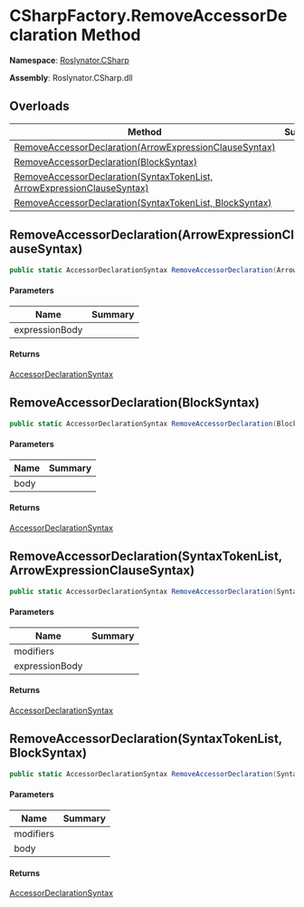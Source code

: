 # CSharpFactory\.RemoveAccessorDeclaration Method

**Namespace**: [Roslynator.CSharp](../../README.md)

**Assembly**: Roslynator\.CSharp\.dll

## Overloads

| Method | Summary |
| ------ | ------- |
| [RemoveAccessorDeclaration(ArrowExpressionClauseSyntax)](#Roslynator_CSharp_CSharpFactory_RemoveAccessorDeclaration_Microsoft_CodeAnalysis_CSharp_Syntax_ArrowExpressionClauseSyntax_) | |
| [RemoveAccessorDeclaration(BlockSyntax)](#Roslynator_CSharp_CSharpFactory_RemoveAccessorDeclaration_Microsoft_CodeAnalysis_CSharp_Syntax_BlockSyntax_) | |
| [RemoveAccessorDeclaration(SyntaxTokenList, ArrowExpressionClauseSyntax)](#Roslynator_CSharp_CSharpFactory_RemoveAccessorDeclaration_Microsoft_CodeAnalysis_SyntaxTokenList_Microsoft_CodeAnalysis_CSharp_Syntax_ArrowExpressionClauseSyntax_) | |
| [RemoveAccessorDeclaration(SyntaxTokenList, BlockSyntax)](#Roslynator_CSharp_CSharpFactory_RemoveAccessorDeclaration_Microsoft_CodeAnalysis_SyntaxTokenList_Microsoft_CodeAnalysis_CSharp_Syntax_BlockSyntax_) | |

## RemoveAccessorDeclaration\(ArrowExpressionClauseSyntax\)<a name="Roslynator_CSharp_CSharpFactory_RemoveAccessorDeclaration_Microsoft_CodeAnalysis_CSharp_Syntax_BlockSyntax_"></a>

```csharp
public static AccessorDeclarationSyntax RemoveAccessorDeclaration(ArrowExpressionClauseSyntax expressionBody)
```

#### Parameters

| Name | Summary |
| ---- | ------- |
| expressionBody | |

#### Returns

[AccessorDeclarationSyntax](https://docs.microsoft.com/en-us/dotnet/api/microsoft.codeanalysis.csharp.syntax.accessordeclarationsyntax)

## RemoveAccessorDeclaration\(BlockSyntax\)<a name="Roslynator_CSharp_CSharpFactory_RemoveAccessorDeclaration_Microsoft_CodeAnalysis_CSharp_Syntax_BlockSyntax_"></a>

```csharp
public static AccessorDeclarationSyntax RemoveAccessorDeclaration(BlockSyntax body)
```

#### Parameters

| Name | Summary |
| ---- | ------- |
| body | |

#### Returns

[AccessorDeclarationSyntax](https://docs.microsoft.com/en-us/dotnet/api/microsoft.codeanalysis.csharp.syntax.accessordeclarationsyntax)

## RemoveAccessorDeclaration\(SyntaxTokenList, ArrowExpressionClauseSyntax\)<a name="Roslynator_CSharp_CSharpFactory_RemoveAccessorDeclaration_Microsoft_CodeAnalysis_CSharp_Syntax_BlockSyntax_"></a>

```csharp
public static AccessorDeclarationSyntax RemoveAccessorDeclaration(SyntaxTokenList modifiers, ArrowExpressionClauseSyntax expressionBody)
```

#### Parameters

| Name | Summary |
| ---- | ------- |
| modifiers | |
| expressionBody | |

#### Returns

[AccessorDeclarationSyntax](https://docs.microsoft.com/en-us/dotnet/api/microsoft.codeanalysis.csharp.syntax.accessordeclarationsyntax)

## RemoveAccessorDeclaration\(SyntaxTokenList, BlockSyntax\)<a name="Roslynator_CSharp_CSharpFactory_RemoveAccessorDeclaration_Microsoft_CodeAnalysis_CSharp_Syntax_BlockSyntax_"></a>

```csharp
public static AccessorDeclarationSyntax RemoveAccessorDeclaration(SyntaxTokenList modifiers, BlockSyntax body)
```

#### Parameters

| Name | Summary |
| ---- | ------- |
| modifiers | |
| body | |

#### Returns

[AccessorDeclarationSyntax](https://docs.microsoft.com/en-us/dotnet/api/microsoft.codeanalysis.csharp.syntax.accessordeclarationsyntax)


